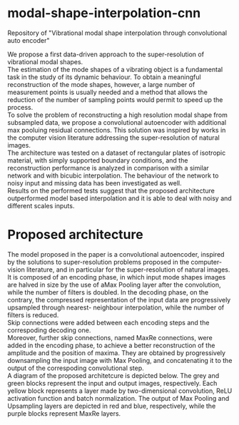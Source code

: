 # modal-shape-interpolation-cnn
Repository of "Vibrational modal shape interpolation through convolutional auto encoder"

We propose a first data-driven approach to the super-resolution of vibrational modal shapes.  
The estimation of the mode shapes of a vibrating object is a fundamental task in the study of its dynamic behaviour.
To obtain a meaningful reconstruction of the mode shapes, however, a large number of measurement points is usually needed and a method that allows the reduction of the number of sampling points would permit to speed up the process.  
To solve the problem of reconstructing a high resolution modal shape from subsampled data, we propose a convolutional autoencoder with additional max pooluing residual connections.
This solution was inspired by works in the computer vision literature addressing the super-resolution of natural images.  
The architecture was tested on a dataset of rectangular plates of isotropic material, with simply supported boundary conditions, and the reconstruction performance is analyzed in comparison with a similar network and with bicubic interpolation.
The behaviour of the network to noisy input and missing data has been investigated as well.  
Results on the performed tests suggest that the proposed architecture outperformed model based interpolation and it is able to deal with noisy and different scales inputs.  
  
# Proposed architecture
The model proposed in the paper is a convolutional autoencoder, inspired by the solutions to super-resolution problems proposed in the computer-vision literature, and in particular for the super-resolution of natural images.  
It is composed of an encoding phase, in which input mode shapes images are halved in size by the use of aMax Pooling layer after the convolution, while the number of filters is doubled.
In the decoding phase, on the contrary, the compressed representation of the input data are progressively upsampled through nearest- neighbour interpolation, while the number of filters is reduced.  
Skip connections were added between each encoding steps and the correspoding decoding one.  
Moreover, further skip connections, named MaxRe connections, were added in the encoding phase, to achieve a better reconstruction of the amplitude and the position of maxima.
They are obtained by progressively downsampling the input image with Max Pooling, and concatenating it to the output of the correspoding convolutional step.  
A diagram of the proposed architetcure is depicted below.
The grey and green blocks represent the input and output images, respectively.
Each yellow block represents a layer made by two-dimensional convolution, ReLU activation function and batch normalization.
The output of Max Pooling and Upsampling layers are depicted in red and blue, respectively, while the purple blocks represent MaxRe layers.
